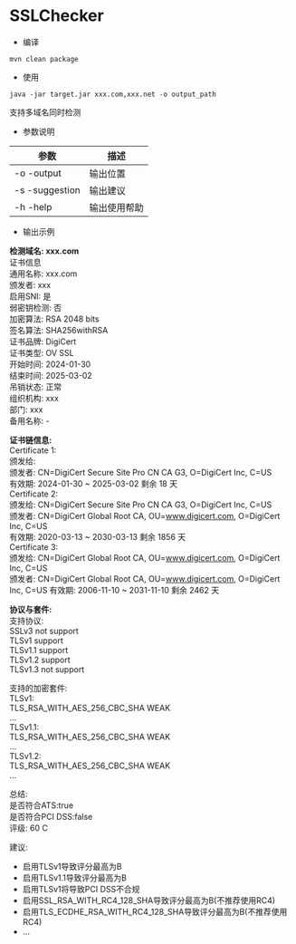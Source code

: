 # SSLChecker

- 编译
```shell
mvn clean package
```

- 使用
```shell
java -jar target.jar xxx.com,xxx.net -o output_path
```
支持多域名同时检测

- 参数说明

| 参数           | 描述         |
| -------------- | ------------ |
| -o -output     | 输出位置     |
| -s -suggestion | 输出建议     |
| -h -help       | 输出使用帮助 |

- 输出示例

**检测域名: xxx.com**  
证书信息  
    通用名称: xxx.com  
    颁发者: xxx  
    启用SNI: 是  
	弱密钥检测: 否  
	加密算法: RSA 2048 bits  
	签名算法: SHA256withRSA  
	证书品牌: DigiCert  
	证书类型: OV SSL  
	开始时间: 2024-01-30  
	结束时间: 2025-03-02  
	吊销状态: 正常  
	组织机构: xxx  
	部门: xxx  
	备用名称: -  

**证书链信息:**  
Certificate 1:  
颁发给:  
颁发者: CN=DigiCert Secure Site Pro CN CA G3, O=DigiCert Inc, C=US  
有效期: 2024-01-30 ~ 2025-03-02 剩余 18 天   
Certificate 2:   
颁发给: CN=DigiCert Secure Site Pro CN CA G3, O=DigiCert Inc, C=US  
颁发者: CN=DigiCert Global Root CA, OU=www.digicert.com, O=DigiCert Inc, C=US  
有效期: 2020-03-13 ~ 2030-03-13 剩余 1856 天   
Certificate 3:  
颁发给: CN=DigiCert Global Root CA, OU=www.digicert.com, O=DigiCert Inc, C=US  
颁发者: CN=DigiCert Global Root CA, OU=www.digicert.com, O=DigiCert Inc, C=US
有效期: 2006-11-10 ~ 2031-11-10 剩余 2462 天

**协议与套件:**  
  支持协议:  
    SSLv3 not support  
    TLSv1 support  
    TLSv1.1 support  
    TLSv1.2 support  
    TLSv1.3 not support  

  支持的加密套件:  
    TLSv1:   
        TLS_RSA_WITH_AES_256_CBC_SHA WEAK  
       ...  
    TLSv1.1:   
        TLS_RSA_WITH_AES_256_CBC_SHA WEAK  
        ...  
    TLSv1.2:   
        TLS_RSA_WITH_AES_256_CBC_SHA WEAK  
        ...  

总结:  
  是否符合ATS:true  
  是否符合PCI DSS:false  
  评级: 60 C  

建议:  

   - 启用TLSv1导致评分最高为B
   - 启用TLSv1.1导致评分最高为B
   - 启用TLSv1将导致PCI DSS不合规
   - 启用SSL_RSA_WITH_RC4_128_SHA导致评分最高为B(不推荐使用RC4)
   - 启用TLS_ECDHE_RSA_WITH_RC4_128_SHA导致评分最高为B(不推荐使用RC4)
   - ...

